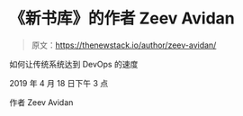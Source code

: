 # 《新书库》的作者 Zeev Avidan

> 原文：<https://thenewstack.io/author/zeev-avidan/>

如何让传统系统达到 DevOps 的速度

2019 年 4 月 18 日下午 3 点

作者 Zeev Avidan